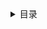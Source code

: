 
<details>
<summary>目录</summary>

- [book](book)
- [brainmap](brainmap)
- [experience](experience)
- [framework](framework)
- [language](language)
- [problem](problem)
- [scaffold](scaffold)
- [system](system)
- [tool](tool)
- [work](work)

</details>

